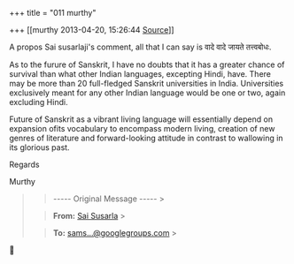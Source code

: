 +++
title = "011 murthy"

+++
[[murthy	2013-04-20, 15:26:44 [Source](https://groups.google.com/g/samskrita/c/W9eeZDBIznY)]]



A propos Sai susarlaji's comment, all that I can say is वादे वादे जायते तत्त्वबोधः.

As to the furure of Sanskrit, I have no doubts that it has a greater chance of survival than what other Indian languages, excepting Hindi, have. There may be more than 20 full-fledged Sanskrit universities in India. Universities exclusively meant for any other Indian language would be one or two, again excluding Hindi.

Future of Sanskrit as a vibrant living language will essentially depend on expansion ofits vocabulary to encompass modern living, creation of new genres of literature and forward-looking attitude in contrast to wallowing in its glorious past.

Regards

Murthy

> 
> > ----- Original Message ----- >
> 
> > 
> > **From:** [Sai Susarla]( "sai.susarla@gmail.com") >
> 
> > 
> > **To:** [sams...@googlegroups.com]( "samskrita@googlegroups.com") >
> 



